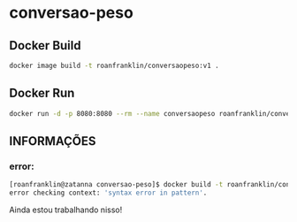 # conversao-peso

## Docker Build

```bash
docker image build -t roanfranklin/conversaopeso:v1 .
```

## Docker Run

```bash
docker run -d -p 8080:8080 --rm --name conversaopeso roanfranklin/conversaopeso:v1
```

## INFORMAÇÕES

### error:

```bash
[roanfranklin@zatanna conversao-peso]$ docker build -t roanfranklin/conversaopeso:v1 .
error checking context: 'syntax error in pattern'.
```

Ainda estou trabalhando nisso!